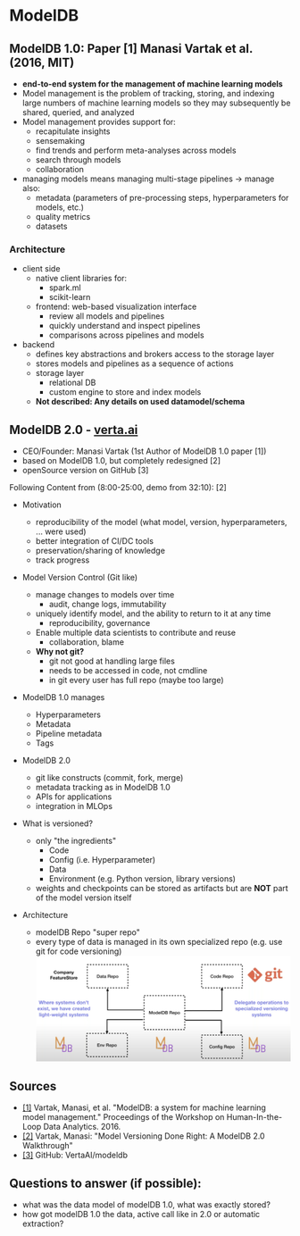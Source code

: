 # ModelDB

## ModelDB 1.0: Paper [1] Manasi Vartak et al. (2016, MIT) 
- **end-to-end system for the management of machine learning models**
- Model management is the problem of tracking, storing, and indexing large numbers of machine learning models so they may subsequently be shared, queried, and analyzed
- Model management provides support for: 
    - recapitulate insights
    - sensemaking
    - find trends and perform meta-analyses across models
    - search through models
    - collaboration
- managing models means managing multi-stage pipelines -> manage also: 
    - metadata (parameters of pre-processing steps, hyperparameters for models, etc.)
    - quality metrics
    - datasets
    
### Architecture
- client side 
    - native client libraries for:
        - spark.ml
        - scikit-learn
    - frontend: web-based visualization interface
        - review all models and pipelines
        - quickly understand and inspect pipelines
        - comparisons across pipelines and models 
- backend
    - defines key abstractions and brokers access to the storage layer
    - stores models and pipelines as a sequence of actions
    - storage layer
        - relational DB
        - custom engine to store and index models 
    - **Not described: Any details on used datamodel/schema**

## ModelDB 2.0 - [verta.ai](https://www.verta.ai)
- CEO/Founder: Manasi Vartak (1st Author of ModelDB 1.0 paper [1])
- based on ModelDB 1.0, but completely redesigned [2]
- openSource version on GitHub [3] 

Following Content from (8:00-25:00, demo from 32:10): [2] 
- Motivation 
    - reproducibility of the model (what model, version, hyperparameters, ... were used)
    - better integration of CI/DC tools 
    - preservation/sharing of knowledge
    - track progress
    
- Model Version Control (Git like)
    - manage changes to models over time 
        - audit, change logs, immutability
    - uniquely identify model, and the ability to return to it at any time
        - reproducibility, governance
    - Enable multiple data scientists to contribute and reuse
        - collaboration, blame 
    - **Why not git?**
        - git not good at handling large files
        - needs to be accessed in code, not cmdline
        - in git every user has full repo (maybe too large)
           
- ModelDB 1.0 manages
    - Hyperparameters
    - Metadata 
    - Pipeline metadata
    - Tags

- ModelDB 2.0 
    - git like constructs (commit, fork, merge)
    - metadata tracking as in ModelDB 1.0
    - APIs for applications
    - integration in MLOps
    
- What is versioned?
    - only "the ingredients" 
        - Code
        - Config (i.e. Hyperparameter)
        - Data
        - Environment (e.g. Python version, library versions)
    - weights and checkpoints can be stored as artifacts but are **NOT** part of the model version itself
  
    
- Architecture
    - modelDB Repo "super repo"
    - every type of data is managed in its own specialized repo (e.g. use git for code versioning)
![alt text](images/architecture.png "Architecture")

    


## Sources
- [[1]](https://dl.acm.org/doi/abs/10.1145/2939502.2939516?casa_token=B1-fF_wNvdgAAAAA:pduTz2ZCbgbYHsmOQETTKTtb4QM6Z01VTm52j6sgiOTeU8J_W2kDDoBf06r0-wTctQV9o3ZSgYE) Vartak, Manasi, et al. "ModelDB: a system for machine learning model management." Proceedings of the Workshop on Human-In-the-Loop Data Analytics. 2016.
- [[2]](https://www.youtube.com/watch?v=U0lyF_lHngo) Vartak, Manasi: "Model Versioning Done Right: A ModelDB 2.0 Walkthrough"
- [[3]](https://github.com/VertaAI/modeldb) GitHub: VertaAI/modeldb

## Questions to answer (if possible):
- what was the data model of modelDB 1.0, what was exactly stored? 
- how got modelDB 1.0 the data, active call like in 2.0 or automatic extraction? 
